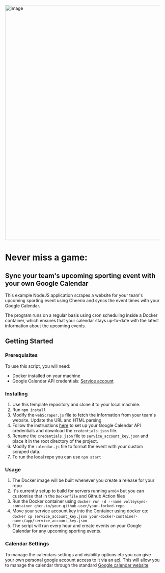 <img width="762" alt="image" src="https://user-images.githubusercontent.com/38173749/226066384-a510ca53-47f3-471c-95cd-999f48627737.png">

# Never miss a game:

## Sync your team's upcoming sporting event with your own Google Calendar

This example NodeJS application scrapes a website for your team's upcoming sporting event using Cheerio and syncs the event times with your Google Calendar. 

The program runs on a regular basis using cron scheduling inside a Docker container, which ensures that your calendar stays up-to-date with the latest information about the upcoming events.

## Getting Started

### Prerequisites

To use this script, you will need:

-   Docker installed on your machine
-   Google Calendar API credentials: [Service account](https://github.com/googleapis/google-api-nodejs-client#service-account-credentials) 

### Installing

1.  Use this template repository and clone it to your local machine.
2.  Run `npm install`
3.  Modify the `webScraper.js` file to fetch the information from your team's website. Update the URL and HTML parsing.
4.  Follow the instructions [here](https://github.com/googleapis/google-api-nodejs-client#service-account-credentials)  to set up your Google Calendar API credentials and download the `credentials.json` file.
5.  Rename the `credentials.json` file to `service_account_key.json` and place it in the root directory of the project.
6.  Modify the `calendar.js` file to format the event with your custom scraped data.
7.  To run the local repo you can use `npm start`

### Usage

1.  The Docker image will be built whenever you create a release for your repo
2.  It's currently setup to build for servers running `arm64` but you can customise that in the `Dockerfile` and Github Action files
3.  Run the Docker container using `docker run -d --name volleysync-container ghcr.io/your-github-user/your-forked-repo`
4.  Move your service account key into the Container using docker cp: `docker cp service_account_key.json your-docker-container-name:/app/service_account_key.json`
5.  The script will run every hour and create events on your Google Calendar for any upcoming sporting events.

### Calendar Settings

To manage the calendars settings and visibility options etc you can give your own personal google account access to it via an [acl](https://developers.google.com/calendar/api/v3/reference/acl/insert). This will allow you to manage the calendar through the standard [Google calendar website](https://calendar.google.com/calendar/u/0/)
